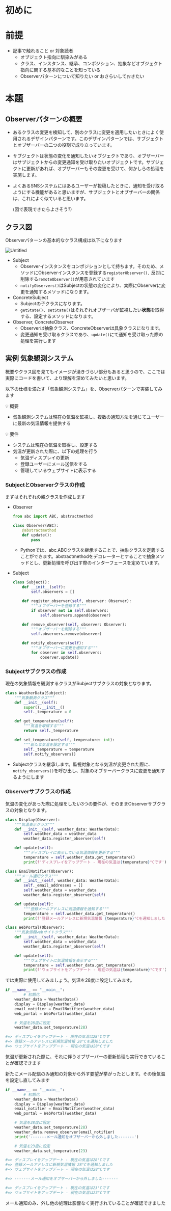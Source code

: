# 初めに

# 前提

- 記事で触れること or 対象読者
    - オブジェクト指向に馴染みがある
    - クラス、インスタンス、継承、コンポジション、抽象などオブジェクト指向に関する基本的なことを知っている
    - Observerパターンについて知りたい or おさらいしておきたい

# 本題

## Observerパターンの概要

- あるクラスの変更を検知して、別のクラスに変更を適用したいときによく使用されるデザインパターンです。このデザインパターンでは、サブジェクトとオブザーバーの二つの役割で成り立っています。
- サブジェクトは状態の変化を通知したいオブジェクトであり、オブザーバーはサブジェクトからの変更通知を受け取りたいオブジェクトです。サブジェクトに更新があれば、オブザーバーもその変更を受けて、何かしらの処理を実施します。
- よくあるSNSシステムにはあるユーザーが投稿したときに、通知を受け取るようにする機能があると思いますが、サブジェクトとオブザーバーの関係は、これによく似ていると思います。
    
    (図で表現できたらよさそう?)
    

## クラス図

Observerパターンの基本的なクラス構成は以下になります

![Untitled](https://s3-us-west-2.amazonaws.com/secure.notion-static.com/464f34c5-7cab-4436-9830-c8196459ac01/Untitled.png)

- Subject
    - Observerインスタンスをコンポジションとして持ちます。そのため、メソッドにObserverインスタンスを登録する`registerObserver(),` 反対に削除する`remoteObserver()`が用意されています
    - `notifyObservers()`はSubjectの状態の変化により、実際にObserverに変更を通知するメソッドになります。
- ConcreteSubject
    - Subjectの子クラスになります。
    - `getState()`、`setState()`はそれぞれオブザーバが監視したい**状態**を取得する、設定するメソッドになります。
- Observer, ConcreteObserver
    - Observerは抽象クラス、ConcreteObserverは具象クラスになります。
    - 変更通知を受け取るクラスであり、`update()`にて通知を受け取った際の処理を実行します

## 実例  気象観測システム

概要やクラス図を見てもイメージが湧きづらい部分もあると思うので、ここでは実際にコードを書いて、より理解を深めてみたいと思います。

以下の仕様を満たす「気象観測システム」を、Observerパターンで実装してみます

<aside>
💡 概要

- 気象観測システムは現在の気温を監視し、複数の通知方法を通じてユーザーに最新の気温情報を提供する
</aside>

<aside>
💡 要件

- システムは現在の気温を取得し、設定する
- 気温が更新された際に、以下の処理を行う
    - 気温ディスプレイの更新
    - 登録ユーザーにメール送信をする
    - 管理しているウェブサイトに表示する
</aside>

### SubjectとObserverクラスの作成

まずはそれぞれの親クラスを作成します

- Observer
    
    ```python
    from abc import ABC, abstractmethod
    
    class Observer(ABC):
        @abstractmethod
        def update():
            pass
    ```
    
    - Pythonでは、abc.ABCクラスを継承することで、抽象クラスを定義することができます。abstractmethodをデコレーターとすることで抽象メソッドとし、更新処理を呼び出す際のインターフェースを定めています。
- Subject
    
    ```python
    class Subject():
        def __init__(self):
            self.observers = []
    
        def register_observer(self, observer: Observer):
            """オブザーバーを登録する"""
            if observer not in self.observers:
                self.observers.append(observer)
    
        def remove_observer(self, observer: Observer):
            """オブザーバーを削除する"""
            self.observers.remove(observer)
    
        def notify_observers(self):
            """オブザーバーに変更を通知する"""
            for observer in self.observers:
                observer.update()
    ```
    

### Subjectサブクラスの作成

現在の気象情報を観測するクラスがSubjectサブクラスの対象となります。

```python
class WeatherData(Subject):
    """気象観測クラス"""
    def __init__(self):
        super().__init__()
        self._temperature = 0

    def get_temperature(self):
        """気温を取得する"""
        return self._temperature

    def set_temperature(self, temperature: int):
        """新たな気温を設定する"""
        self._temperature = temperature
        self.notify_observers()
```

- Subjectクラスを継承します。監視対象となる気温が変更された際に、`notify_observers()`を呼び出し、対象のオブサーバークラスに変更を通知するようにします

### Observerサブクラスの作成

気温の変化があった際に処理をしたい3つの要件が、そのままObserverサブクラスの対象となります。

```python
class Display(Observer):
    """気温表示クラス"""
    def __init__(self, weather_data: WeatherData):
        self.weather_data = weather_data
        weather_data.register_observer(self)

    def update(self):
        """ディスプレイに表示している気温情報を更新する"""
        temperature = self.weather_data.get_temperature()
        print(f'ディスプレイをアップデート - 現在の気温は{temperature}°Cです')

class EmailNotifier(Observer):
    """メール通知クラス"""
    def __init__(self, weather_data: WeatherData):
        self._email_addresses = []
        self.weather_data = weather_data
        weather_data.register_observer(self)

    def update(self):
        """登録メールアドレスに気温情報を通知する"""
        temperature = self.weather_data.get_temperature()
        print(f'登録メールアドレスに新規気温情報 {temperature}°Cを通知しました')

class WebPortal(Observer):
    """気象情報webサイトクラス"""
    def __init__(self, weather_data: WeatherData):
        self.weather_data = weather_data
        weather_data.register_observer(self)

    def update(self):
        """ウェブサイトに気温情報を表示する"""
        temperature = self.weather_data.get_temperature()
        print(f'ウェブサイトをアップデート - 現在の気温は{temperature}°Cです')
```

では実際に使用してみましょう。気温を28度に設定してみます。

```python
if __name__ == "__main__":
		# 初期化
    weather_data = WeatherData()
    display = Display(weather_data)
    email_notifier = EmailNotifier(weather_data)
    web_portal = WebPortal(weather_data)

    # 気温を28度に設定
    weather_data.set_temperature(28)

#=> ディスプレイをアップデート - 現在の気温は28°Cです
#=> 登録メールアドレスに新規気温情報 28°Cを通知しました
#=> ウェブサイトをアップデート - 現在の気温は28°Cです
```

気温が更新された際に、それに伴うオブザーバーの更新処理も実行できていることが確認できます

新たにメール配信のみ通知の対象から外す要望が挙がったとします。その後気温を設定し直してみます

```python
if __name__ == "__main__":
		# 初期化
    weather_data = WeatherData()
    display = Display(weather_data)
    email_notifier = EmailNotifier(weather_data)
    web_portal = WebPortal(weather_data)

    # 気温を28度に設定
    weather_data.set_temperature(28)
    weather_data.remove_observer(email_notifier)
    print('-------メール通知をオブザーバーから外しました-------')

    # 気温を23度に設定
    weather_data.set_temperature(23)

#=> ディスプレイをアップデート - 現在の気温は28°Cです
#=> 登録メールアドレスに新規気温情報 28°Cを通知しました
#=> ウェブサイトをアップデート - 現在の気温は28°Cです

#=> -------メール通知をオブザーバーから外しました-------

#=> ディスプレイをアップデート - 現在の気温は23°Cです
#=> ウェブサイトをアップデート - 現在の気温は23°Cです
```

メール通知のみ、外し他の処理は影響なく実行されていることが確認できました